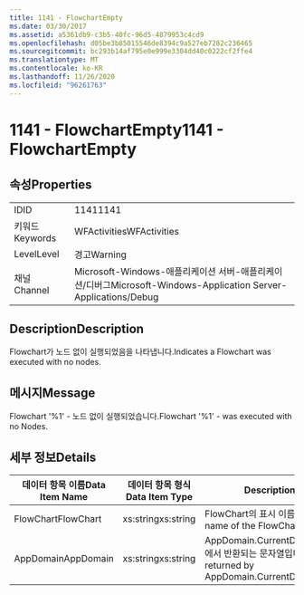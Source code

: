```yaml
---
title: 1141 - FlowchartEmpty
ms.date: 03/30/2017
ms.assetid: a5361db9-c3b5-40fc-96d5-4879953c4cd9
ms.openlocfilehash: d05be3b85015546de8394c9a527eb7282c236465
ms.sourcegitcommit: bc293b14af795e0e999e3304dd40c0222cf2ffe4
ms.translationtype: MT
ms.contentlocale: ko-KR
ms.lasthandoff: 11/26/2020
ms.locfileid: "96261763"
---
```

# <a name="1141---flowchartempty"></a><span data-ttu-id="15a1c-102">1141 - FlowchartEmpty</span><span class="sxs-lookup"><span data-stu-id="15a1c-102">1141 - FlowchartEmpty</span></span>

## <a name="properties"></a><span data-ttu-id="15a1c-103">속성</span><span class="sxs-lookup"><span data-stu-id="15a1c-103">Properties</span></span>  
  
|||  
|-|-|  
|<span data-ttu-id="15a1c-104">ID</span><span class="sxs-lookup"><span data-stu-id="15a1c-104">ID</span></span>|<span data-ttu-id="15a1c-105">1141</span><span class="sxs-lookup"><span data-stu-id="15a1c-105">1141</span></span>|  
|<span data-ttu-id="15a1c-106">키워드</span><span class="sxs-lookup"><span data-stu-id="15a1c-106">Keywords</span></span>|<span data-ttu-id="15a1c-107">WFActivities</span><span class="sxs-lookup"><span data-stu-id="15a1c-107">WFActivities</span></span>|  
|<span data-ttu-id="15a1c-108">Level</span><span class="sxs-lookup"><span data-stu-id="15a1c-108">Level</span></span>|<span data-ttu-id="15a1c-109">경고</span><span class="sxs-lookup"><span data-stu-id="15a1c-109">Warning</span></span>|  
|<span data-ttu-id="15a1c-110">채널</span><span class="sxs-lookup"><span data-stu-id="15a1c-110">Channel</span></span>|<span data-ttu-id="15a1c-111">Microsoft-Windows-애플리케이션 서버-애플리케이션/디버그</span><span class="sxs-lookup"><span data-stu-id="15a1c-111">Microsoft-Windows-Application Server-Applications/Debug</span></span>|  
  
## <a name="description"></a><span data-ttu-id="15a1c-112">Description</span><span class="sxs-lookup"><span data-stu-id="15a1c-112">Description</span></span>  

 <span data-ttu-id="15a1c-113">Flowchart가 노드 없이 실행되었음을 나타냅니다.</span><span class="sxs-lookup"><span data-stu-id="15a1c-113">Indicates a Flowchart was executed with no nodes.</span></span>  
  
## <a name="message"></a><span data-ttu-id="15a1c-114">메시지</span><span class="sxs-lookup"><span data-stu-id="15a1c-114">Message</span></span>  

 <span data-ttu-id="15a1c-115">Flowchart '%1' - 노드 없이 실행되었습니다.</span><span class="sxs-lookup"><span data-stu-id="15a1c-115">Flowchart '%1' - was executed with no Nodes.</span></span>  
  
## <a name="details"></a><span data-ttu-id="15a1c-116">세부 정보</span><span class="sxs-lookup"><span data-stu-id="15a1c-116">Details</span></span>  
  
|<span data-ttu-id="15a1c-117">데이터 항목 이름</span><span class="sxs-lookup"><span data-stu-id="15a1c-117">Data Item Name</span></span>|<span data-ttu-id="15a1c-118">데이터 항목 형식</span><span class="sxs-lookup"><span data-stu-id="15a1c-118">Data Item Type</span></span>|<span data-ttu-id="15a1c-119">Description</span><span class="sxs-lookup"><span data-stu-id="15a1c-119">Description</span></span>|  
|--------------------|--------------------|-----------------|  
|<span data-ttu-id="15a1c-120">FlowChart</span><span class="sxs-lookup"><span data-stu-id="15a1c-120">FlowChart</span></span>|<span data-ttu-id="15a1c-121">xs:string</span><span class="sxs-lookup"><span data-stu-id="15a1c-121">xs:string</span></span>|<span data-ttu-id="15a1c-122">FlowChart의 표시 이름입니다.</span><span class="sxs-lookup"><span data-stu-id="15a1c-122">The display name of the FlowChart.</span></span>|  
|<span data-ttu-id="15a1c-123">AppDomain</span><span class="sxs-lookup"><span data-stu-id="15a1c-123">AppDomain</span></span>|<span data-ttu-id="15a1c-124">xs:string</span><span class="sxs-lookup"><span data-stu-id="15a1c-124">xs:string</span></span>|<span data-ttu-id="15a1c-125">AppDomain.CurrentDomain.FriendlyName에서 반환되는 문자열입니다.</span><span class="sxs-lookup"><span data-stu-id="15a1c-125">The string returned by AppDomain.CurrentDomain.FriendlyName.</span></span>|
